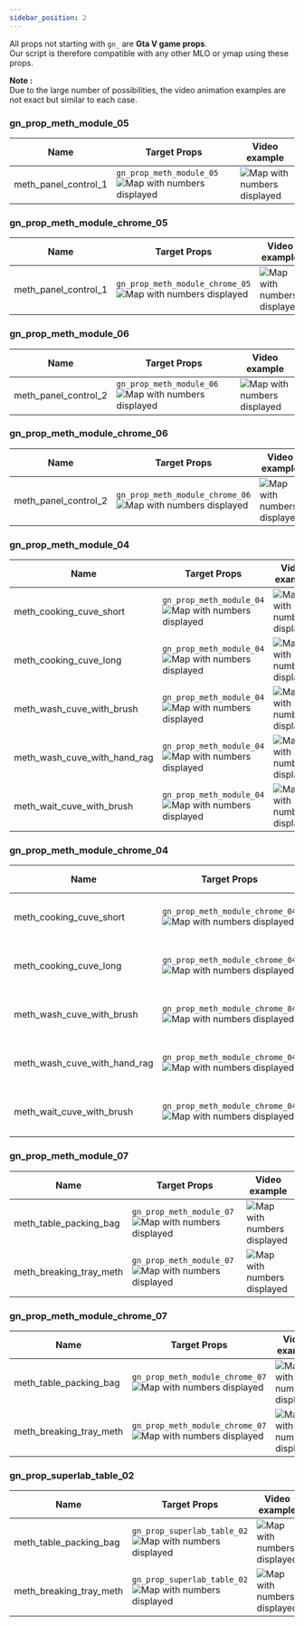 ```yaml
---
sidebar_position: 2
---
```



All props not starting with `gn_` are **Gta V game props**.
<br/> Our script is therefore compatible with any other MLO or ymap using these props.

__Note :__
<br/> Due to the large number of possibilities, the video animation examples are not exact but similar to each case. 

### gn_prop_meth_module_05
| Name                  | Target Props          | Video example                                                                               |
| --------------------- | --------------------- | ------------------------------------------------------------------------------------------- |
| meth_panel_control_1  | `gn_prop_meth_module_05` <img src="/img/gn_prop_meth_module_05_512.webp" alt="Map with numbers displayed" /> |<img src="/img/gn_anims_scipt_ex_meth_control_panel.gif" alt="Map with numbers displayed" /> |
### gn_prop_meth_module_chrome_05
| Name                  | Target Props          | Video example                                                                               |
| --------------------- | --------------------- | ------------------------------------------------------------------------------------------- |
| meth_panel_control_1  | `gn_prop_meth_module_chrome_05` <img src="/img/gn_prop_meth_module_chrome_05_512.webp" alt="Map with numbers displayed" /> |<img src="/img/gn_anims_scipt_ex_meth_control_panel.gif" alt="Map with numbers displayed" /> |
### gn_prop_meth_module_06
| Name                  | Target Props          | Video example                                                                               |
| --------------------- | --------------------- | ------------------------------------------------------------------------------------------- |
| meth_panel_control_2  |     `gn_prop_meth_module_06` <img src="/img/gn_prop_meth_module_06_512.webp" alt="Map with numbers displayed" />  | <img src="/img/gn_anims_scipt_ex_meth_control_panel.gif" alt="Map with numbers displayed" /> |
### gn_prop_meth_module_chrome_06
| Name                  | Target Props          | Video example                                                                               |
| --------------------- | --------------------- | ------------------------------------------------------------------------------------------- |
| meth_panel_control_2  |  `gn_prop_meth_module_chrome_06` <img src="/img/gn_prop_meth_module_chrome_06_512.webp" alt="Map with numbers displayed" />  | <img src="/img/gn_anims_scipt_ex_meth_control_panel.gif" alt="Map with numbers displayed" /> |
### gn_prop_meth_module_04
| Name                  | Target Props          | Video example                                                                               |
| --------------------- | --------------------- | ------------------------------------------------------------------------------------------- |
| meth_cooking_cuve_short      | `gn_prop_meth_module_04` <img src="/img/gn_prop_meth_module_04_512.webp" alt="Map with numbers displayed" />  | <img src="/img/gn_anims_scipt_ex_meth_cooking_short.gif" alt="Map with numbers displayed" /> |
| meth_cooking_cuve_long       | `gn_prop_meth_module_04` <img src="/img/gn_prop_meth_module_04_512.webp" alt="Map with numbers displayed" /> | <img src="/img/gn_anims_scipt_ex_meth_cooking_short.gif" alt="Map with numbers displayed" /> |
| meth_wash_cuve_with_brush    | `gn_prop_meth_module_04` <img src="/img/gn_prop_meth_module_04_512.webp" alt="Map with numbers displayed" />  | <img src="/img/gn_anims_scipt_ex_meth_wash_brush.gif" alt="Map with numbers displayed" /> |
| meth_wash_cuve_with_hand_rag | `gn_prop_meth_module_04` <img src="/img/gn_prop_meth_module_04_512.webp" alt="Map with numbers displayed" /> | <img src="/img/gn_anims_scipt_ex_meth_wash_hand_rag.gif" alt="Map with numbers displayed" /> |
| meth_wait_cuve_with_brush    | `gn_prop_meth_module_04` <img src="/img/gn_prop_meth_module_04_512.webp" alt="Map with numbers displayed" />  | <img src="/img/gn_anims_scipt_ex_meth_wait.gif" alt="Map with numbers displayed" /> |

### gn_prop_meth_module_chrome_04
| Name                  | Target Props          | Video example                                                                               |
| --------------------- | --------------------- | ------------------------------------------------------------------------------------------- |
| meth_cooking_cuve_short      | `gn_prop_meth_module_chrome_04` <img src="/img/gn_prop_meth_module_chrome_04_512.webp" alt="Map with numbers displayed" />  | <img src="/img/gn_anims_scipt_ex_meth_cooking_short.gif" alt="Map with numbers displayed" /> |
| meth_cooking_cuve_long       | `gn_prop_meth_module_chrome_04` <img src="/img/gn_prop_meth_module_chrome_04_512.webp" alt="Map with numbers displayed" />  | <img src="/img/gn_anims_scipt_ex_meth_cooking_short.gif" alt="Map with numbers displayed" /> |
| meth_wash_cuve_with_brush    | `gn_prop_meth_module_chrome_04` <img src="/img/gn_prop_meth_module_chrome_04_512.webp" alt="Map with numbers displayed" />  | <img src="/img/gn_anims_scipt_ex_meth_wash_brush.gif" alt="Map with numbers displayed" /> |
| meth_wash_cuve_with_hand_rag | `gn_prop_meth_module_chrome_04` <img src="/img/gn_prop_meth_module_chrome_04_512.webp" alt="Map with numbers displayed" />  | <img src="/img/gn_anims_scipt_ex_meth_wash_hand_rag.gif" alt="Map with numbers displayed" /> |
| meth_wait_cuve_with_brush    | `gn_prop_meth_module_chrome_04` <img src="/img/gn_prop_meth_module_chrome_04_512.webp" alt="Map with numbers displayed" />  | <img src="/img/gn_anims_scipt_ex_meth_wait.gif" alt="Map with numbers displayed" /> |



### gn_prop_meth_module_07
| Name                  | Target Props          | Video example                                                                               |
| --------------------- | --------------------- | ------------------------------------------------------------------------------------------- |
| meth_table_packing_bag  | `gn_prop_meth_module_07` <img src="/img/gn_prop_meth_module_07_512.webp" alt="Map with numbers displayed" /> |<img src="/img/gn_anims_scipt_ex_meth_packing_bag.gif" alt="Map with numbers displayed" /> |
| meth_breaking_tray_meth | `gn_prop_meth_module_07` <img src="/img/gn_prop_meth_module_07_512.webp" alt="Map with numbers displayed" /> |<img src="/img/gn_anims_scipt_ex_meth_breaking_tray.gif" alt="Map with numbers displayed" /> |

### gn_prop_meth_module_chrome_07
| Name                  | Target Props          | Video example                                                                               |
| --------------------- | --------------------- | ------------------------------------------------------------------------------------------- |
| meth_table_packing_bag  | `gn_prop_meth_module_chrome_07` <img src="/img/gn_prop_meth_module_chrome_07_512.webp" alt="Map with numbers displayed" /> |<img src="/img/gn_anims_scipt_ex_meth_packing_bag.gif" alt="Map with numbers displayed" /> |
| meth_breaking_tray_meth | `gn_prop_meth_module_chrome_07` <img src="/img/gn_prop_meth_module_chrome_07_512.webp" alt="Map with numbers displayed" /> |<img src="/img/gn_anims_scipt_ex_meth_breaking_tray.gif" alt="Map with numbers displayed" /> |

### gn_prop_superlab_table_02
| Name                  | Target Props          | Video example                                                                               |
| --------------------- | --------------------- | ------------------------------------------------------------------------------------------- |
| meth_table_packing_bag  | `gn_prop_superlab_table_02` <img src="/img/gn_prop_superlab_table_02_512.webp" alt="Map with numbers displayed" /> |<img src="/img/gn_anims_scipt_ex_meth_packing_bag.gif" alt="Map with numbers displayed" /> |
| meth_breaking_tray_meth | `gn_prop_superlab_table_02` <img src="/img/gn_prop_superlab_table_02_512.webp" alt="Map with numbers displayed" /> |<img src="/img/gn_anims_scipt_ex_meth_breaking_tray.gif" alt="Map with numbers displayed" /> |
